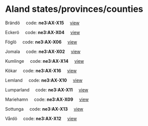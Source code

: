 # Aland states/provinces/counties
Brändö&nbsp;&nbsp;&nbsp;&nbsp;&nbsp;code: **ne3:AX-X15**&nbsp;&nbsp;&nbsp;&nbsp;&nbsp;[view](../../export/geojson/medium/ne3/ax/x15.geojson)&nbsp;&nbsp;&nbsp;&nbsp;&nbsp;


Eckerö&nbsp;&nbsp;&nbsp;&nbsp;&nbsp;code: **ne3:AX-X04**&nbsp;&nbsp;&nbsp;&nbsp;&nbsp;[view](../../export/geojson/medium/ne3/ax/x04.geojson)&nbsp;&nbsp;&nbsp;&nbsp;&nbsp;


Föglö&nbsp;&nbsp;&nbsp;&nbsp;&nbsp;code: **ne3:AX-X06**&nbsp;&nbsp;&nbsp;&nbsp;&nbsp;[view](../../export/geojson/medium/ne3/ax/x06.geojson)&nbsp;&nbsp;&nbsp;&nbsp;&nbsp;


Jomala&nbsp;&nbsp;&nbsp;&nbsp;&nbsp;code: **ne3:AX-X02**&nbsp;&nbsp;&nbsp;&nbsp;&nbsp;[view](../../export/geojson/medium/ne3/ax/x02.geojson)&nbsp;&nbsp;&nbsp;&nbsp;&nbsp;


Kumlinge&nbsp;&nbsp;&nbsp;&nbsp;&nbsp;code: **ne3:AX-X14**&nbsp;&nbsp;&nbsp;&nbsp;&nbsp;[view](../../export/geojson/medium/ne3/ax/x14.geojson)&nbsp;&nbsp;&nbsp;&nbsp;&nbsp;


Kökar&nbsp;&nbsp;&nbsp;&nbsp;&nbsp;code: **ne3:AX-X16**&nbsp;&nbsp;&nbsp;&nbsp;&nbsp;[view](../../export/geojson/medium/ne3/ax/x16.geojson)&nbsp;&nbsp;&nbsp;&nbsp;&nbsp;


Lemland&nbsp;&nbsp;&nbsp;&nbsp;&nbsp;code: **ne3:AX-X10**&nbsp;&nbsp;&nbsp;&nbsp;&nbsp;[view](../../export/geojson/medium/ne3/ax/x10.geojson)&nbsp;&nbsp;&nbsp;&nbsp;&nbsp;


Lumparland&nbsp;&nbsp;&nbsp;&nbsp;&nbsp;code: **ne3:AX-X11**&nbsp;&nbsp;&nbsp;&nbsp;&nbsp;[view](../../export/geojson/medium/ne3/ax/x11.geojson)&nbsp;&nbsp;&nbsp;&nbsp;&nbsp;


Mariehamn&nbsp;&nbsp;&nbsp;&nbsp;&nbsp;code: **ne3:AX-X09**&nbsp;&nbsp;&nbsp;&nbsp;&nbsp;[view](../../export/geojson/medium/ne3/ax/x09.geojson)&nbsp;&nbsp;&nbsp;&nbsp;&nbsp;


Sottunga&nbsp;&nbsp;&nbsp;&nbsp;&nbsp;code: **ne3:AX-X13**&nbsp;&nbsp;&nbsp;&nbsp;&nbsp;[view](../../export/geojson/medium/ne3/ax/x13.geojson)&nbsp;&nbsp;&nbsp;&nbsp;&nbsp;


Vårdö&nbsp;&nbsp;&nbsp;&nbsp;&nbsp;code: **ne3:AX-X12**&nbsp;&nbsp;&nbsp;&nbsp;&nbsp;[view](../../export/geojson/medium/ne3/ax/x12.geojson)&nbsp;&nbsp;&nbsp;&nbsp;&nbsp;

